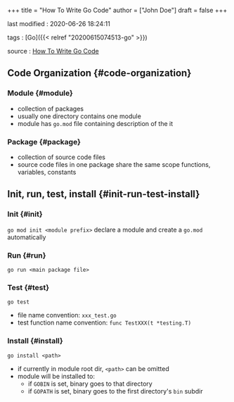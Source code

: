 +++
title = "How To Write Go Code"
author = ["John Doe"]
draft = false
+++

last modified
: 2020-06-26 18:24:11


tags
: [Go]({{< relref "20200615074513-go" >}})

source
: [How To Write Go Code](//D08DF1DC-28F0-4E3C-B30B-2AAB6DFB3685)


## Code Organization {#code-organization}


### Module {#module}

-   collection of packages
-   usually one directory contains one module
-   module has `go.mod` file containing description of the it


### Package {#package}

-   collection of source code files
-   source code files in one package share the same scope
    functions, variables, constants


## Init, run, test, install {#init-run-test-install}


### Init {#init}

`go mod init <module prefix>`
declare a module and create a `go.mod` automatically


### Run {#run}

`go run <main package file>`


### Test {#test}

`go test`

-   file name convention: `xxx_test.go`
-   test function name convention: `func TestXXX(t *testing.T)`


### Install {#install}

`go install <path>`

-   if currently in module root dir, `<path>` can be omitted
-   module will be installed to:
    -   if `GOBIN` is set, binary goes to that directory
    -   if `GOPATH` is set, binary goes to the first directory's `bin` subdir
